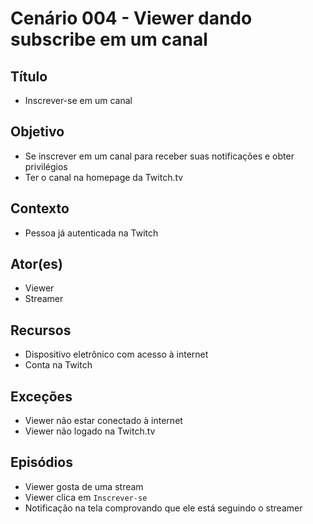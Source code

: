 # Cenário 004 - Viewer dando subscribe em um canal

## Título
* Inscrever-se em um canal

## Objetivo
* Se inscrever em um canal para receber suas notificações e obter privilégios 
* Ter o canal na homepage da Twitch.tv

## Contexto
* Pessoa já autenticada na Twitch 

## Ator(es)
* Viewer
* Streamer

## Recursos
* Dispositivo eletrônico com acesso à internet 
* Conta na Twitch

## Exceções
* Viewer não estar conectado à internet
* Viewer não logado na Twitch.tv

## Episódios
* Viewer gosta de uma stream 
* Viewer clica em ```Inscrever-se```
* Notificação na tela comprovando que ele está seguindo o streamer
